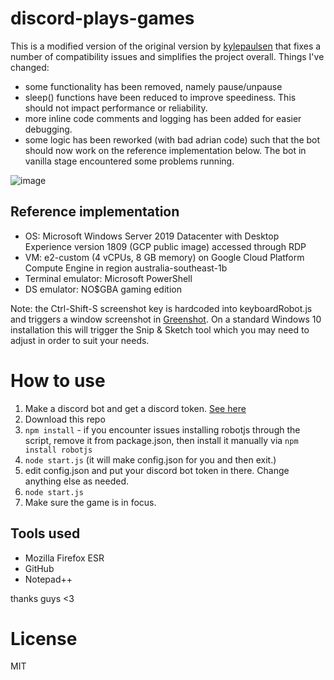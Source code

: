 # discord-plays-games

This is a modified version of the original version by [kylepaulsen](https://github.com/kylepaulsen/discord-plays-games) that fixes a number of compatibility issues and simplifies the project overall. Things I've changed:

- some functionality has been removed, namely pause/unpause
- sleep() functions have been reduced to improve speediness. This should not impact performance or reliability.
- more inline code comments and logging has been added for easier debugging.
- some logic has been reworked (with bad adrian code) such that the bot should now work on the reference implementation below. The bot in vanilla stage encountered some problems running.

![image](https://user-images.githubusercontent.com/36395320/113668278-5577ca80-96f5-11eb-812e-8f9c9681c461.png)

## Reference implementation

- OS: Microsoft Windows Server 2019 Datacenter with Desktop Experience version 1809 (GCP public image) accessed through RDP
- VM: e2-custom (4 vCPUs, 8 GB memory) on Google Cloud Platform Compute Engine in region australia-southeast-1b
- Terminal emulator: Microsoft PowerShell
- DS emulator: NO$GBA gaming edition

Note: the Ctrl-Shift-S screenshot key is hardcoded into keyboardRobot.js and triggers a window screenshot in [Greenshot](https://getgreenshot.org/). On a standard Windows 10 installation this will trigger the Snip & Sketch tool which you may need to adjust in order to suit your needs.

# How to use
1. Make a discord bot and get a discord token. [See here](https://github.com/reactiflux/discord-irc/wiki/Creating-a-discord-bot-&-getting-a-token)
2. Download this repo
3. ```npm install``` - if you encounter issues installing robotjs through the script, remove it from package.json, then install it manually via `npm install robotjs`
5. ```node start.js``` (it will make config.json for you and then exit.)
6. edit config.json and put your discord bot token in there. Change anything else as needed.
7. ```node start.js```
8. Make sure the game is in focus.

## Tools used

- Mozilla Firefox ESR
- GitHub
- Notepad++

thanks guys <3

# License
MIT
